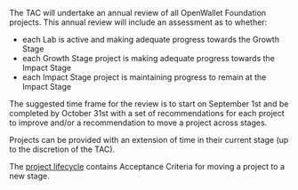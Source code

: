 [//]: # (SPDX-License-Identifier: CC-BY-4.0)

The TAC will undertake an annual review of all OpenWallet Foundation projects. This annual review will include an assessment as to whether:

* each Lab is active and making adequate progress towards the Growth Stage
* each Growth Stage project is making adequate progress towards the Impact Stage
* each Impact Stage project is maintaining progress to remain at the Impact Stage

The suggested time frame for the review is to start on September 1st and be completed by October 31st with a set of recommendations for each project to improve and/or a recommendation to move a project across stages.

Projects can be provided with an extension of time in their current stage (up to the discretion of the TAC).

The [project lifecycle](project-lifecycle.md) contains Acceptance Criteria for moving a project to a new stage.
